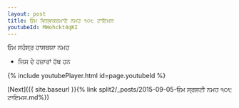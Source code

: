 ```yaml
---
layout: post
title: ਓਮ ਵਿਸ਼੍ਵਕਰਮਾਣੇ ਨਮਹ ੧੦੮ ਟਾਇਮਸ
youtubeId: MWohckt4qKI
---
```

 
 
 ਓਮ ਸਹੰਸ੍ਰ ਹਾਸਥਯਾ ਨਮਹ  
 
 -  ਜਿਸ ਦੇ ਹਜ਼ਾਰਾਂ ਹੱਥ ਹਨ 
 
  
 
  
 
 
 
 
 
 


{% include youtubePlayer.html id=page.youtubeId %}
 
[Next]({{ site.baseurl }}{% link  split2/_posts/2015-09-05-ਓਮ ਸ੍ਰਸ਼ਟੀ ਨਮਹ ੧੦੮ ਟਾਇਮਸ.md%})
 
